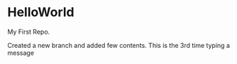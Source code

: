 # HelloWorld
My First Repo.

Created a new branch and added few contents.
This is the 3rd time typing a message
